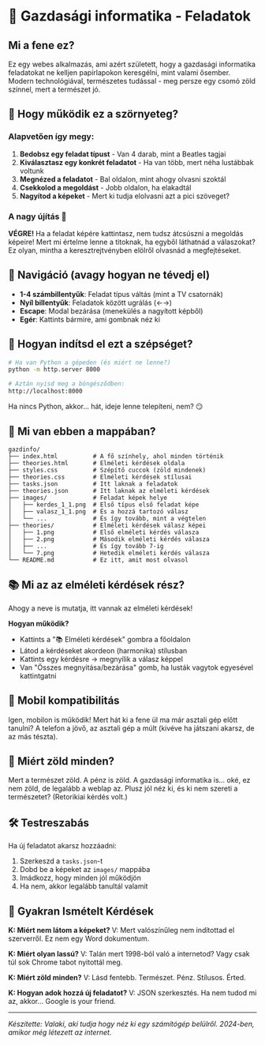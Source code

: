 # 🌿 Gazdasági informatika - Feladatok

## Mi a fene ez?

Ez egy webes alkalmazás, ami azért született, hogy a gazdasági informatika feladatokat ne kelljen papírlapokon keresgélni, mint valami ősember. Modern technológiával, természetes tudással - meg persze egy csomó zöld színnel, mert a természet jó.

## 🚀 Hogy működik ez a szörnyeteg?

### Alapvetően így megy:
1. **Bedobsz egy feladat típust** - Van 4 darab, mint a Beatles tagjai
2. **Kiválasztasz egy konkrét feladatot** - Ha van több, mert néha lustábbak voltunk
3. **Megnézed a feladatot** - Bal oldalon, mint ahogy olvasni szoktál
4. **Csekkolod a megoldást** - Jobb oldalon, ha elakadtál
5. **Nagyítod a képeket** - Mert ki tudja elolvasni azt a pici szöveget?

### A nagy újítás 🎉
**VÉGRE!** Ha a feladat képére kattintasz, nem tudsz átcsúszni a megoldás képeire! Mert mi értelme lenne a titoknak, ha egyből láthatnád a válaszokat? Ez olyan, mintha a keresztrejtvényben elölről olvasnád a megfejtéseket.

## 🎯 Navigáció (avagy hogyan ne tévedj el)

- **1-4 számbillentyűk**: Feladat típus váltás (mint a TV csatornák)
- **Nyíl billentyűk**: Feladatok között ugrálás (←→)
- **Escape**: Modal bezárása (menekülés a nagyított képből)
- **Egér**: Kattints bármire, ami gombnak néz ki

## 🔧 Hogyan indítsd el ezt a szépséget?

```bash
# Ha van Python a gépeden (és miért ne lenne?)
python -m http.server 8000

# Aztán nyisd meg a böngésződben:
http://localhost:8000
```

Ha nincs Python, akkor... hát, ideje lenne telepíteni, nem? 😏

## 📁 Mi van ebben a mappában?

```
gazdinfo/
├── index.html          # A fő színhely, ahol minden történik
├── theories.html       # Elméleti kérdések oldala 
├── styles.css          # Szépítő cuccok (zöld mindenek)
├── theories.css        # Elméleti kérdések stílusai
├── tasks.json          # Itt laknak a feladatok
├── theories.json       # Itt laknak az elméleti kérdések
├── images/             # Feladat képek helye
│   ├── kerdes_1_1.png  # Első típus első feladat képe
│   ├── valasz_1_1.png  # És a hozzá tartozó válasz
│   └── ...             # És így tovább, mint a végtelen
├── theories/           # Elméleti kérdések válasz képei
│   ├── 1.png           # Első elméleti kérdés válasza
│   ├── 2.png           # Második elméleti kérdés válasza
│   ├── ...             # És így tovább 7-ig
│   └── 7.png           # Hetedik elméleti kérdés válasza
└── README.md           # Ez itt, amit most olvasol
```

## 📚 Mi az az elméleti kérdések rész?

Ahogy a neve is mutatja, itt vannak az elméleti kérdések!

**Hogyan működik?**
- Kattints a "📚 Elméleti kérdések" gombra a főoldalon
- Látod a kérdéseket akordeon (harmonika) stílusban
- Kattints egy kérdésre → megnyílik a válasz képpel
- Van "Összes megnyitása/bezárása" gomb, ha lusták vagytok egyesével kattintgatni

## 📱 Mobil kompatibilitás

Igen, mobilon is működik! Mert hát ki a fene ül ma már asztali gép előtt tanulni? A telefon a jövő, az asztali gép a múlt (kivéve ha játszani akarsz, de az más tészta).

## 🎨 Miért zöld minden?

Mert a természet zöld. A pénz is zöld. A gazdasági informatika is... oké, ez nem zöld, de legalább a weblap az. Plusz jól néz ki, és ki nem szereti a természetet? (Retorikiai kérdés volt.)

## 🛠️ Testreszabás

Ha új feladatot akarsz hozzáadni:
1. Szerkeszd a `tasks.json`-t
2. Dobd be a képeket az `images/` mappába
3. Imádkozz, hogy minden jól működjön
4. Ha nem, akkor legalább tanultál valamit

## 🤷 Gyakran Ismételt Kérdések

**K: Miért nem látom a képeket?**
V: Mert valószínűleg nem indítottad el szerverről. Ez nem egy Word dokumentum.

**K: Miért olyan lassú?**
V: Talán mert 1998-ból való a internetod? Vagy csak túl sok Chrome tabot nyitottál meg.

**K: Miért zöld minden?**
V: Lásd fentebb. Természet. Pénz. Stílusos. Érted.

**K: Hogyan adok hozzá új feladatot?**
V: JSON szerkesztés. Ha nem tudod mi az, akkor... Google is your friend.

---

*Készítette: Valaki, aki tudja hogy néz ki egy számítógép belülről. 2024-ben, amikor még létezett az internet.* 